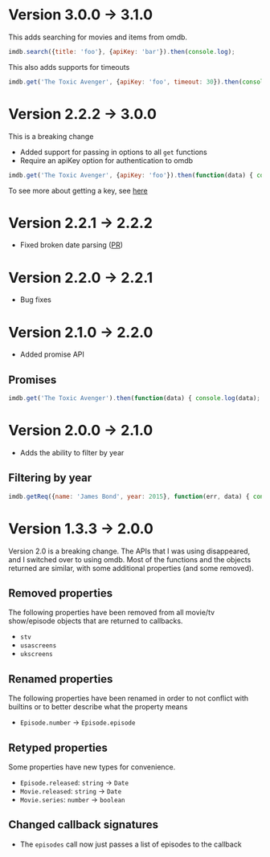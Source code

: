 # Version 3.0.0 -> 3.1.0

This adds searching for movies and items from omdb.

```js
imdb.search({title: 'foo'}, {apiKey: 'bar'}).then(console.log);
```

This also adds supports for timeouts

```js
imdb.get('The Toxic Avenger', {apiKey: 'foo', timeout: 30}).then(console.log);
```

# Version 2.2.2 -> 3.0.0

This is a breaking change

* Added support for passing in options to all `get` functions
* Require an apiKey option for authentication to omdb

```js
imdb.get('The Toxic Avenger', {apiKey: 'foo'}).then(function(data) { console.log(data); });
```

To see more about getting a key, see [here](https://www.patreon.com/posts/api-is-going-10743518)

# Version 2.2.1 -> 2.2.2

* Fixed broken date parsing ([PR](https://github.com/worr/node-imdb-api/pull/41))

# Version 2.2.0 -> 2.2.1

* Bug fixes

# Version 2.1.0 -> 2.2.0

* Added promise API

## Promises

```js
imdb.get('The Toxic Avenger').then(function(data) { console.log(data); });
```

# Version 2.0.0 -> 2.1.0

* Adds the ability to filter by year

## Filtering by year

```js
imdb.getReq({name: 'James Bond', year: 2015}, function(err, data) { console.log(data) });
```

# Version 1.3.3 -> 2.0.0

Version 2.0 is a breaking change. The APIs that I was using disappeared, and I
switched over to using omdb. Most of the functions and the objects returned
are similar, with some additional properties (and some removed).

## Removed properties

The following properties have been removed from all movie/tv show/episode
objects that are returned to callbacks.

* `stv`
* `usascreens`
* `ukscreens`

## Renamed properties

The following properties have been renamed in order to not conflict with
builtins or to better describe what the property means

* `Episode.number` -> `Episode.episode`

## Retyped properties

Some properties have new types for convenience.

* `Episode.released`: `string` -> `Date`
* `Movie.released`: `string` -> `Date`
* `Movie.series`: `number` -> `boolean`

## Changed callback signatures

* The `episodes` call now just passes a list of episodes to the callback

